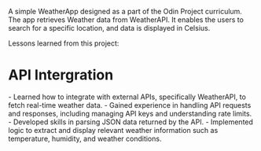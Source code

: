 A simple WeatherApp designed as a part of the Odin Project curriculum. The app retrieves Weather data from WeatherAPI. It enables the users to search for a specific location, and data is displayed in Celsius.

Lessons learned from this project: 

<h1>API Intergration</h1>
- Learned how to integrate with external APIs, specifically WeatherAPI, to fetch real-time weather data.
- Gained experience in handling API requests and responses, including managing API keys and understanding rate limits.
- Developed skills in parsing JSON data returned by the API.
- Implemented logic to extract and display relevant weather information such as temperature, humidity, and weather conditions.